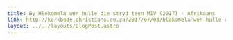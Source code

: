 ```yaml
---
title: By Hlokomela wen hulle die stryd teen MIV (2017) - Afrikaans
link: http://kerkbode.christians.co.za/2017/07/03/hlokomela-wen-hulle-die-stryd-teen-miv/
layout: ../../layouts/BlogPost.astro
---
```


